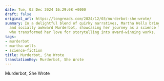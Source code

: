 ```yaml
---
date: Tue, 03 Dec 2024 16:29:08 +0000
draft: false
original_url: https://longreads.com/2024/12/03/murderbot-she-wrote/
summary: In a delightful blend of quirky narratives, Martha Wells brings us the endearing
  and socially awkward Murderbot, showcasing her journey as a science fiction author
  who transformed her love for storytelling into award-winning works.
tags:
- murderbot
- martha-wells
- science-fiction
title: Murderbot, She Wrote
translationKey: Murderbot, She Wrote
---
```


Murderbot, She Wrote